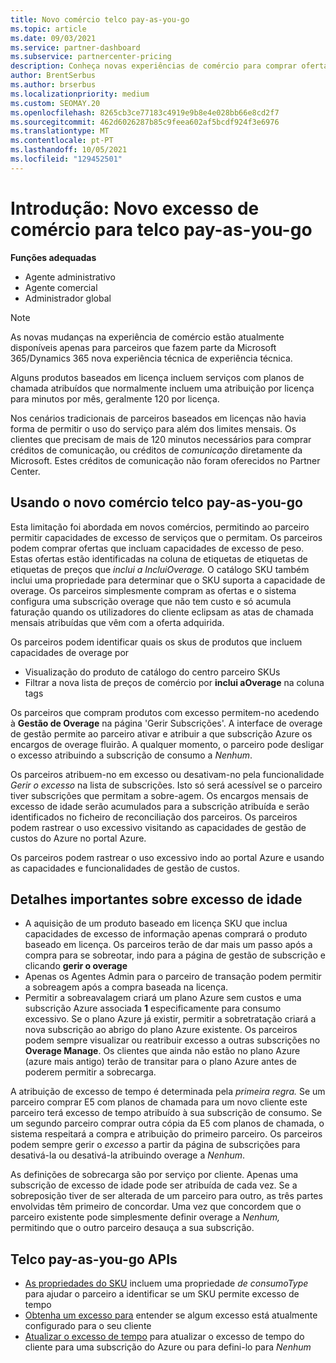 ```yaml
---
title: Novo comércio telco pay-as-you-go
ms.topic: article
ms.date: 09/03/2021
ms.service: partner-dashboard
ms.subservice: partnercenter-pricing
description: Conheça novas experiências de comércio para comprar ofertas que permitam o overage pay-as-you-go.
author: BrentSerbus
ms.author: brserbus
ms.localizationpriority: medium
ms.custom: SEOMAY.20
ms.openlocfilehash: 8265cb3ce77183c4919e9b8e4e028bb66e8cd2f7
ms.sourcegitcommit: 462d6026287b85c9feea602af5bcdf924f3e6976
ms.translationtype: MT
ms.contentlocale: pt-PT
ms.lasthandoff: 10/05/2021
ms.locfileid: "129452501"
---
```

# <a name="introduction-new-commerce-overage-for-telco-pay-as-you-go"></a>Introdução: Novo excesso de comércio para telco pay-as-you-go

**Funções adequadas**

- Agente administrativo
- Agente comercial
- Administrador global

> [!NOTE]
> As novas mudanças na experiência de comércio estão atualmente disponíveis apenas para parceiros que fazem parte da Microsoft 365/Dynamics 365 nova experiência técnica de experiência técnica.

Alguns produtos baseados em licença incluem serviços com planos de chamada atribuídos que normalmente incluem uma atribuição por licença para minutos por mês, geralmente 120 por licença. 

Nos cenários tradicionais de parceiros baseados em licenças não havia forma de permitir o uso do serviço para além dos limites mensais. Os clientes que precisam de mais de 120 minutos necessários para comprar créditos de comunicação, ou créditos de *comunicação* diretamente da Microsoft.  Estes créditos de comunicação não foram oferecidos no Partner Center.

## <a name="using-new-commerce-telco-pay-as-you-go"></a>Usando o novo comércio telco pay-as-you-go

Esta limitação foi abordada em novos comércios, permitindo ao parceiro permitir capacidades de excesso de serviços que o permitam. Os parceiros podem comprar ofertas que incluam capacidades de excesso de peso. Estas ofertas estão identificadas na coluna de etiquetas de etiquetas de etiquetas de preços que *inclui a IncluiOverage.* O catálogo SKU também inclui uma propriedade para determinar que o SKU suporta a capacidade de overage. Os parceiros simplesmente compram as ofertas e o sistema configura uma subscrição overage que não tem custo e só acumula faturação quando os utilizadores do cliente eclipsam as atas de chamada mensais atribuídas que vêm com a oferta adquirida. 

Os parceiros podem identificar quais os skus de produtos que incluem capacidades de overage por 

- Visualização do produto de catálogo do centro parceiro SKUs
- Filtrar a nova lista de preços de comércio por **inclui aOverage** na coluna tags

Os parceiros que compram produtos com excesso permitem-no acedendo à **Gestão de Overage** na página 'Gerir Subscrições'. A interface de overage de gestão permite ao parceiro ativar e atribuir a que subscrição Azure os encargos de overage fluirão. A qualquer momento, o parceiro pode desligar o excesso atribuindo a subscrição de consumo a *Nenhum*. 

Os parceiros atribuem-no em excesso ou desativam-no pela funcionalidade *Gerir o excesso* na lista de subscrições. Isto só será acessível se o parceiro tiver subscrições que permitam a sobre-agem. Os encargos mensais de excesso de idade serão acumulados para a subscrição atribuída e serão identificados no ficheiro de reconciliação dos parceiros. Os parceiros podem rastrear o uso excessivo visitando as capacidades de gestão de custos do Azure no portal Azure. 

Os parceiros podem rastrear o uso excessivo indo ao portal Azure e usando as capacidades e funcionalidades de gestão de custos. 

## <a name="important-details-about-overage"></a>Detalhes importantes sobre excesso de idade

- A aquisição de um produto baseado em licença SKU que inclua capacidades de excesso de informação apenas comprará o produto baseado em licença. Os parceiros terão de dar mais um passo após a compra para se sobreotar, indo para a página de gestão de subscrição e clicando **gerir o overage**
- Apenas os Agentes Admin para o parceiro de transação podem permitir a sobreagem após a compra baseada na licença. 
- Permitir a sobreavalagem criará um plano Azure sem custos e uma subscrição Azure associada **1** especificamente para consumo excessivo. Se o plano Azure já existir, permitir a sobretratação criará a nova subscrição ao abrigo do plano Azure existente. Os parceiros podem sempre visualizar ou reatribuir excesso a outras subscrições no **Overage Manage**. Os clientes que ainda não estão no plano Azure (azure mais antigo) terão de transitar para o plano Azure antes de poderem permitir a sobrecarga.

A atribuição de excesso de tempo é determinada pela *primeira regra.* Se um parceiro comprar E5 com planos de chamada para um novo cliente este parceiro terá excesso de tempo atribuído à sua subscrição de consumo. Se um segundo parceiro comprar outra cópia da E5 com planos de chamada, o sistema respeitará a compra e atribuição do primeiro parceiro. Os parceiros podem sempre gerir o *excesso* a partir da página de subscrições para desativá-la ou desativá-la atribuindo overage a *Nenhum*.

As definições de sobrecarga são por serviço por cliente. Apenas uma subscrição de excesso de idade pode ser atribuída de cada vez. Se a sobreposição tiver de ser alterada de um parceiro para outro, as três partes envolvidas têm primeiro de concordar. Uma vez que concordem que o parceiro existente pode simplesmente definir overage a *Nenhum,* permitindo que o outro parceiro desauça a sua subscrição.

## <a name="telco-pay-as-you-go-apis"></a>Telco pay-as-you-go APIs

- [As propriedades do SKU](/partner-center/develop/product-resources#sku) incluem uma propriedade *de consumoType* para ajudar o parceiro a identificar se um SKU permite excesso de tempo
- [Obtenha um excesso para](/partner-center/develop/get-subscription-overage) entender se algum excesso está atualmente configurado para o seu cliente
- [Atualizar o excesso de tempo](/partner-center/develop/update-subscription-overage) para atualizar o excesso de tempo do cliente para uma subscrição do Azure ou para defini-lo para *Nenhum*
